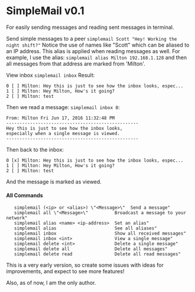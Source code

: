 # SimpleMail v0.1

For easily sending messages and reading sent messages in terminal.

Send simple messages to a peer `simplemail Scott "Hey! Working the night shift?"` Notice the use of names like "Scott" which can be aliased to an IP address.  This alias is applied when reading messages as well.  For example, I use the alias: `simplemail alias Milton 192.168.1.128` and then all messages from that address are marked from 'Milton'.

View inbox `simplemail inbox` Result:


```
0 [ ] Milton: Hey this is just to see how the inbox looks, espec...
1 [ ] Milton: Hey Milton, How's it going?
2 [ ] Milton: test
```

Then we read a message: `simplemail inbox 0`:

```
From: Milton Fri Jun 17, 2016 11:32:48 PM
--------------------------------------------------
Hey this is just to see how the inbox looks,
especially when a single message is viewed.
--------------------------------------------------
```
                 
Then back to the inbox:
```
0 [x] Milton: Hey this is just to see how the inbox looks, espec...
1 [ ] Milton: Hey Milton, How's it going?
2 [ ] Milton: test
```

And the message is marked as viewed.

#### All Commands
 
       simplemail (<ip> or <alias>) \"<Message>\"  Send a message"
       simplemail all \"<Message>\"          Broadcast a message to your network"
       simplemail alias <name> <ip-address>  Set an alias"
       simplemail alias                      See all aliases"
       simplemail inbox                      Show all received messages"
       simplemail inbox <int>                View a single message"
       simplemail delete <int>               Delete a single message"
       simplemail delete all                 Delete all messages"
       simplemail delete read                Delete all read messages"



This is a very early version, so create some issues with ideas for improvements, and expect to see more features!


Also, as of now, I am the only author.